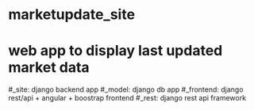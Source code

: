 # marketupdate_site
# web app to display last updated market data
#_site: django backend app
#_model: django db app
#_frontend: django rest/api + angular + boostrap frontend
#_rest: django rest api framework

